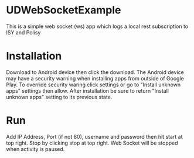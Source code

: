 # UDWebSocketExample
This is a simple web socket (ws) app which logs a local rest subscription to ISY and Polisy

# Installation
Download to Android device then click the download. The Android device may have a security warning when installing apps from outside of Google Play. To override security waring click settings or go to "Install unknown apps" settings then allow. After installation be sure to return "Install unknown apps" setting to its previous state.

# Run
Add IP Address, Port (if not 80), username and password then hit start at top right. Stop by clicking stop at top right. Web Socket will be stopped when activity is paused.